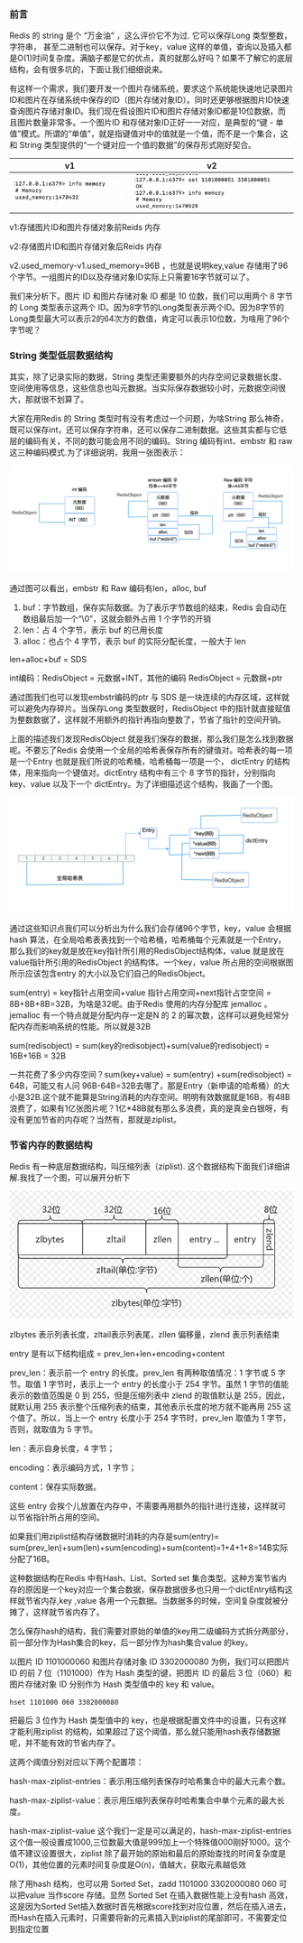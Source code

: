### 前言

Redis 的 string 是个 “万金油” ，这么评价它不为过. 它可以保存Long 类型整数，字符串， 甚至二进制也可以保存。对于key，value 这样的单值，查询以及插入都是O(1)时间复杂度。满脑子都是它的优点，真的就那么好吗？如果不了解它的底层结构，会有很多坑的，下面让我们细细说来。

有这样一个需求，我们要开发一个图片存储系统，要求这个系统能快速地记录图片ID和图片在存储系统中保存的ID（图片存储对象ID）。同时还更够根据图片ID快速查询图片存储对象ID。我们现在假设图片ID和图片存储对象ID都是10位数据，而且图片数量非常多。一个图片ID 和存储对象ID正好一一对应，是典型的“键 - 单值”模式。所谓的“单值”，就是指键值对中的值就是一个值，而不是一个集合，这和 String 类型提供的“一个键对应一个值的数据”的保存形式刚好契合。

|                           v1                            |                           v2                           |
| :-----------------------------------------------------: | :----------------------------------------------------: |
| ![image-20240227092421122](../images/before-memory.png) | ![image-20240227092510228](../images/after-memory.png) |

v1:存储图片ID和图片存储对象前Reids 内存

v2:存储图片ID和图片存储对象后Reids 内存

v2.used_memory-v1.used_memory=96B ，也就是说明key,value 存储用了96个字节。一组图片的ID以及存储对象ID实际上只需要16字节就可以了。

我们来分析下。图片 ID 和图片存储对象 ID 都是 10 位数，我们可以用两个 8 字节的 Long 类型表示这两个 ID。因为8字节的Long类型表示两个ID。因为8字节的Long类型最大可以表示2的64次方的数值，肯定可以表示10位数，为啥用了96个字节呢？

### String 类型低层数据结构

其实，除了记录实际的数据，String 类型还需要额外的内存空间记录数据长度、空间使用等信息，这些信息也叫元数据。当实际保存数据较小时，元数据空间很大，那就很不划算了。

大家在用Redis 的 String 类型时有没有考虑过一个问题，为啥String 那么神奇，既可以保存int，还可以保存字符串，还可以保存二进制数据。这些其实都与它低层的编码有关，不同的数可能会用不同的编码。String 编码有int、embstr 和 raw 这三种编码模式.为了详细说明，我用一张图表示：

![image-20240227112803889](../images/raw.png)

通过图可以看出，embstr 和 Raw 编码有len，alloc, buf

1. buf：字节数组，保存实际数据。为了表示字节数组的结束，Redis 会自动在数组最后加一个“\0”，这就会额外占用 1 个字节的开销
2. len：占 4 个字节，表示 buf 的已用长度
3. alloc：也占个 4 字节，表示 buf 的实际分配长度，一般大于 len

len+alloc+buf = SDS

int编码：RedisObject = 元数据+INT，其他的编码 RedisObject = 元数据+ptr

通过图我们也可以发现embstr编码的ptr 与 SDS 是一块连续的内存区域，这样就可以避免内存碎片。当保存Long 类型数据时，RedisObject 中的指针就直接赋值为整数数据了，这样就不用额外的指针再指向整数了，节省了指针的空间开销。

上面的描述我们发现RedisObject 就是我们保存的数据，那么我们是怎么找到数据呢。不要忘了Redis 会使用一个全局的哈希表保存所有的键值对。哈希表的每一项是一个Entry 也就是我们所说的哈希桶，哈希桶每一项是一个， dictEntry 的结构体，用来指向一个键值对。dictEntry 结构中有三个 8 字节的指针，分别指向 key、value 以及下一个 dictEntry。为了详细描述这个结构，我画了一个图。

![image-20240227122915463](../images/redisobject.png)

通过这些知识点我们可以分析出为什么我们会存储96个字节，key，value 会根据hash 算法，在全局哈希表表找到一个哈希桶，哈希桶每个元素就是一个Entry，那么我们的key就是放在key指针所引用的RedisObject结构体，value 就是放在value指针所引用的RedisObject 的结构体。一个key，value 所占用的空间根据图所示应该包含entry 的大小以及它们自己的RedisObject。

sum(entry) = key指针占用空间+value 指针占用空间+next指针占空空间 = 8B+8B+8B=32B，为啥是32呢。由于Redis 使用的内存分配库 jemalloc 。jemalloc 有一个特点就是分配内存一定是N 的 2 的幂次数，这样可以避免经常分配内存而影响系统的性能。所以就是32B

sum(redisobject) = sum(key的redisobject)+sum(value的redisobject) = 16B+16B = 32B

一共花费了多少内存空间？sum(key+value) = sum(entry) +sum(redisobject) = 64B，可能又有人问 96B-64B=32B去哪了，那是Entry（新申请的哈希桶）的大小是32B.这个就不能算是String消耗的内存空间。明明有效数据就是16B，有48B浪费了，如果有1亿张图片呢？1亿*48B就有那么多浪费，真的是真金白银呀，有没有更加节省的内存呢？当然有，那就是ziplist。

### 节省内存的数据结构

Redis 有一种底层数据结构，叫压缩列表（ziplist). 这个数据结构下面我们详细讲解.我找了一个图，可以展开分析下

![](../images/ziplist.png)

zlbytes 表示列表长度，zltail表示列表尾，zllen 偏移量，zlend 表示列表结束

entry 是有以下结构组成 = prev_len+len+encoding+content

prev_len：表示前一个 entry 的长度。prev_len 有两种取值情况：1 字节或 5 字节。取值 1 字节时，表示上一个 entry 的长度小于 254 字节。虽然 1 字节的值能表示的数值范围是 0 到 255，但是压缩列表中 zlend 的取值默认是 255，因此，就默认用 255 表示整个压缩列表的结束，其他表示长度的地方就不能再用 255 这个值了。所以，当上一个 entry 长度小于 254 字节时，prev_len 取值为 1 字节，否则，就取值为 5 字节。

len：表示自身长度，4 字节；

encoding：表示编码方式，1 字节；

content：保存实际数据。

这些 entry 会挨个儿放置在内存中，不需要再用额外的指针进行连接，这样就可以节省指针所占用的空间。

如果我们用ziplist结构存储数据时消耗的内存是sum(entry)= sum(prev_len)+sum(len)+sum(encoding)+sum(content)=1+4+1+8=14B实际分配了16B。

这种数据结构在Redis 中有Hash、List、Sorted set 集合类型。这种方案节省内存的原因是一个key对应一个集合数据，保存数据很多也只用一个dictEntry结构这样就节省内存,key ,value 各用一个元数据。当数据多的时候，空间复杂度就被分摊了，这样就节省内存了。

怎么保存hash的结构，我们需要对原始的单值的key用二级编码方式拆分两部分，前一部分作为Hash集合的key，后一部分作为hash集合value 的key。

以图片 ID 1101000060 和图片存储对象 ID 3302000080 为例，我们可以把图片 ID 的前 7 位（1101000）作为 Hash 类型的键，把图片 ID 的最后 3 位（060）和图片存储对象 ID 分别作为 Hash 类型值中的 key 和 value。

```redis
hset 1101000 060 3302000080
```

把最后 3 位作为 Hash 类型值中的 key，也是根据配置文件中的设置，只有这样才能利用ziplist 的结构，如果超过了这个阈值，那么就只能用hash表存储数据呢，并不能有效的节省内存了。

这两个阈值分别对应以下两个配置项：

hash-max-ziplist-entries：表示用压缩列表保存时哈希集合中的最大元素个数。

hash-max-ziplist-value：表示用压缩列表保存时哈希集合中单个元素的最大长度。

hash-max-ziplist-value 这个我们一定是可以满足的，hash-max-ziplist-entries 这个值一般设置成1000,三位数最大值是999加上一个特殊值000刚好1000。这个值不建议设置很大，ziplist 除了最开始的原始和最后的原始查找的时间复杂度是O(1)，其他位置的元素时间复杂度是O(n)，值越大，获取元素越低效

除了用hash 结构，也可以用 Sorted Set，zadd 1101000 3302000080 060 可以把value 当作score 存储。显然 Sorted Set 在插入数据性能上没有hash 高效，这是因为Sorted Set插入数据时首先根据score找到对应位置，然后在插入进去，而Hash在插入元素时，只需要将新的元素插入到ziplist的尾部即可，不需要定位到指定位置



